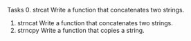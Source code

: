 Tasks
0. strcat
Write a function that concatenates two strings.
1. strncat
Write a function that concatenates two strings.
2. strncpy
Write a function that copies a string.

